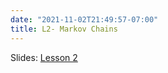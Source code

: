 ```yaml
---
date: "2021-11-02T21:49:57-07:00"
title: L2- Markov Chains 
---
```



Slides: [Lesson 2](/2_stochastic_processes_2021/2_stochastic_processes.pdf)